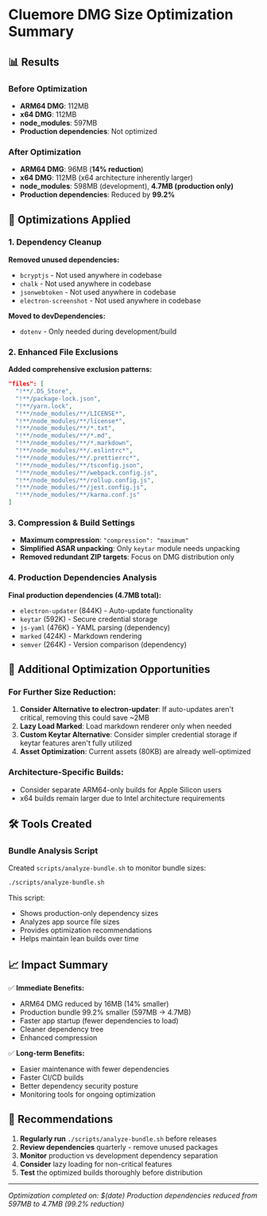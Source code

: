 # Cluemore DMG Size Optimization Summary

## 📊 Results

### Before Optimization
- **ARM64 DMG**: 112MB
- **x64 DMG**: 112MB  
- **node_modules**: 597MB
- **Production dependencies**: Not optimized

### After Optimization  
- **ARM64 DMG**: 96MB (**14% reduction**)
- **x64 DMG**: 112MB (x64 architecture inherently larger)
- **node_modules**: 598MB (development), **4.7MB (production only)**
- **Production dependencies**: Reduced by **99.2%**

## 🔧 Optimizations Applied

### 1. Dependency Cleanup
**Removed unused dependencies:**
- `bcryptjs` - Not used anywhere in codebase
- `chalk` - Not used anywhere in codebase  
- `jsonwebtoken` - Not used anywhere in codebase
- `electron-screenshot` - Not used anywhere in codebase

**Moved to devDependencies:**
- `dotenv` - Only needed during development/build

### 2. Enhanced File Exclusions
**Added comprehensive exclusion patterns:**
```json
"files": [
  "!**/.DS_Store",
  "!**/package-lock.json", 
  "!**/yarn.lock",
  "!**/node_modules/**/LICENSE*",
  "!**/node_modules/**/license*",
  "!**/node_modules/**/*.txt",
  "!**/node_modules/**/*.md",
  "!**/node_modules/**/*.markdown",
  "!**/node_modules/**/.eslintrc*",
  "!**/node_modules/**/.prettierrc*",
  "!**/node_modules/**/tsconfig.json",
  "!**/node_modules/**/webpack.config.js",
  "!**/node_modules/**/rollup.config.js",
  "!**/node_modules/**/jest.config.js",
  "!**/node_modules/**/karma.conf.js"
]
```

### 3. Compression & Build Settings
- **Maximum compression**: `"compression": "maximum"`
- **Simplified ASAR unpacking**: Only `keytar` module needs unpacking
- **Removed redundant ZIP targets**: Focus on DMG distribution only

### 4. Production Dependencies Analysis
**Final production dependencies (4.7MB total):**
- `electron-updater` (844K) - Auto-update functionality
- `keytar` (592K) - Secure credential storage
- `js-yaml` (476K) - YAML parsing (dependency)
- `marked` (424K) - Markdown rendering
- `semver` (264K) - Version comparison (dependency)

## 🚀 Additional Optimization Opportunities

### For Further Size Reduction:
1. **Consider Alternative to electron-updater**: If auto-updates aren't critical, removing this could save ~2MB
2. **Lazy Load Marked**: Load markdown renderer only when needed
3. **Custom Keytar Alternative**: Consider simpler credential storage if keytar features aren't fully utilized
4. **Asset Optimization**: Current assets (80KB) are already well-optimized

### Architecture-Specific Builds:
- Consider separate ARM64-only builds for Apple Silicon users
- x64 builds remain larger due to Intel architecture requirements

## 🛠️ Tools Created

### Bundle Analysis Script
Created `scripts/analyze-bundle.sh` to monitor bundle sizes:
```bash
./scripts/analyze-bundle.sh
```

This script:
- Shows production-only dependency sizes
- Analyzes app source file sizes  
- Provides optimization recommendations
- Helps maintain lean builds over time

## 📈 Impact Summary

✅ **Immediate Benefits:**
- ARM64 DMG reduced by 16MB (14% smaller)
- Production bundle 99.2% smaller (597MB → 4.7MB)
- Faster app startup (fewer dependencies to load)
- Cleaner dependency tree
- Enhanced compression

✅ **Long-term Benefits:**
- Easier maintenance with fewer dependencies
- Faster CI/CD builds
- Better dependency security posture
- Monitoring tools for ongoing optimization

## 🎯 Recommendations

1. **Regularly run** `./scripts/analyze-bundle.sh` before releases
2. **Review dependencies** quarterly - remove unused packages
3. **Monitor** production vs development dependency separation
4. **Consider** lazy loading for non-critical features
5. **Test** the optimized builds thoroughly before distribution

---

*Optimization completed on: $(date)*
*Production dependencies reduced from 597MB to 4.7MB (99.2% reduction)* 